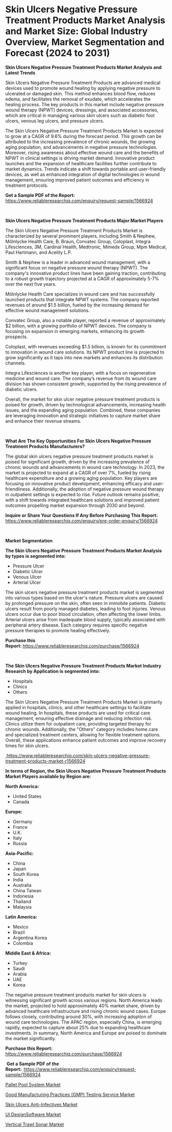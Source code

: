 <p><h1>Skin Ulcers Negative Pressure Treatment Products Market Analysis and Market Size: Global Industry Overview, Market Segmentation and Forecast (2024 to 2031)</h1></p><p><strong>Skin Ulcers Negative Pressure Treatment Products Market Analysis and Latest Trends</strong></p>
<p><p>Skin Ulcers Negative Pressure Treatment Products are advanced medical devices used to promote wound healing by applying negative pressure to ulcerated or damaged skin. This method enhances blood flow, reduces edema, and facilitates the removal of exudate, which accelerates the healing process. The key products in this market include negative pressure wound therapy (NPWT) devices, dressings, and associated accessories, which are critical in managing various skin ulcers such as diabetic foot ulcers, venous leg ulcers, and pressure ulcers.</p><p>The Skin Ulcers Negative Pressure Treatment Products Market is expected to grow at a CAGR of 9.6% during the forecast period. This growth can be attributed to the increasing prevalence of chronic wounds, the growing aging population, and advancements in negative pressure technologies. Moreover, rising awareness about effective wound care and the benefits of NPWT in clinical settings is driving market demand. Innovative product launches and the expansion of healthcare facilities further contribute to market dynamics. Trends indicate a shift towards portable and user-friendly devices, as well as enhanced integration of digital technologies in wound management, ensuring improved patient outcomes and efficiency in treatment protocols.</p></p>
<p><strong>Get a Sample PDF of the Report:&nbsp;</strong> <a href="https://www.reliableresearchiq.com/enquiry/request-sample/1566924">https://www.reliableresearchiq.com/enquiry/request-sample/1566924</a></p>
<p>&nbsp;</p>
<p><strong>Skin Ulcers Negative Pressure Treatment Products Major Market Players</strong></p>
<p><p>The Skin Ulcers Negative Pressure Treatment Products Market is characterized by several prominent players, including Smith & Nephew, Mölnlycke Health Care, B. Braun, Convatec Group, Coloplast, Integra Lifesciences, 3M, Cardinal Health, Medtronic, Mimedx Group, Mpm Medical, Paul Hartmann, and Acelity L.P. </p><p>Smith & Nephew is a leader in advanced wound management, with a significant focus on negative pressure wound therapy (NPWT). The company's innovative product lines have been gaining traction, contributing to a robust growth trajectory projected at a CAGR of approximately 5-7% over the next five years. </p><p>Mölnlycke Health Care specializes in wound care and has successfully launched products that integrate NPWT systems. The company reported revenues of around $1.5 billion, fueled by the increasing demand for effective wound management solutions.</p><p>Convatec Group, also a notable player, reported a revenue of approximately $2 billion, with a growing portfolio of NPWT devices. The company is focusing on expansion in emerging markets, enhancing its growth prospects.</p><p>Coloplast, with revenues exceeding $1.5 billion, is known for its commitment to innovation in wound care solutions. Its NPWT product line is projected to grow significantly as it taps into new markets and enhances its distribution channels.</p><p>Integra Lifesciences is another key player, with a focus on regenerative medicine and wound care. The company’s revenue from its wound care division has shown consistent growth, supported by the rising prevalence of diabetic ulcers.</p><p>Overall, the market for skin ulcer negative pressure treatment products is poised for growth, driven by technological advancements, increasing health issues, and the expanding aging population. Combined, these companies are leveraging innovation and strategic initiatives to capture market share and enhance their revenue streams.</p></p>
<p>&nbsp;</p>
<p><strong>What Are The Key Opportunities For Skin Ulcers Negative Pressure Treatment Products Manufacturers?</strong></p>
<p><p>The global skin ulcers negative pressure treatment products market is poised for significant growth, driven by the increasing prevalence of chronic wounds and advancements in wound care technology. In 2023, the market is projected to expand at a CAGR of over 7%, fueled by rising healthcare expenditure and a growing aging population. Key players are focusing on innovative product development, enhancing efficacy and user-friendliness. Additionally, the adoption of negative pressure wound therapy in outpatient settings is expected to rise. Future outlook remains positive, with a shift towards integrated healthcare solutions and improved patient outcomes propelling market expansion through 2030 and beyond.</p></p>
<p><strong>Inquire or Share Your Questions If Any Before Purchasing This Report:</strong> <a href="https://www.reliableresearchiq.com/enquiry/pre-order-enquiry/1566924">https://www.reliableresearchiq.com/enquiry/pre-order-enquiry/1566924</a></p>
<p>&nbsp;</p>
<p><strong>Market Segmentation</strong></p>
<p><strong>The Skin Ulcers Negative Pressure Treatment Products Market Analysis by types is segmented into:</strong></p>
<p><ul><li>Pressure Ulcer</li><li>Diabetic Ulcer</li><li>Venous Ulcer</li><li>Arterial Ulcer</li></ul></p>
<p><p>The skin ulcers negative pressure treatment products market is segmented into various types based on the ulcer's nature. Pressure ulcers are caused by prolonged pressure on the skin, often seen in immobile patients. Diabetic ulcers result from poorly managed diabetes, leading to foot injuries. Venous ulcers occur due to poor blood circulation, often affecting the lower limbs. Arterial ulcers arise from inadequate blood supply, typically associated with peripheral artery disease. Each category requires specific negative pressure therapies to promote healing effectively.</p></p>
<p><strong>Purchase this Report:&nbsp;</strong><a href="https://www.reliableresearchiq.com/purchase/1566924">https://www.reliableresearchiq.com/purchase/1566924</a></p>
<p>&nbsp;</p>
<p><strong>The Skin Ulcers Negative Pressure Treatment Products Market Industry Research by Application is segmented into:</strong></p>
<p><ul><li>Hospitals</li><li>Clinics</li><li>Others</li></ul></p>
<p><p>The Skin Ulcers Negative Pressure Treatment Products Market is primarily applied in hospitals, clinics, and other healthcare settings to facilitate wound healing. In hospitals, these products are used for critical care management, ensuring effective drainage and reducing infection risk. Clinics utilize them for outpatient care, providing targeted therapy for chronic wounds. Additionally, the "Others" category includes home care and specialized treatment centers, allowing for flexible treatment options. Overall, these applications enhance patient outcomes and improve recovery times for skin ulcers.</p></p>
<p><a href="https://www.reliableresearchiq.com/skin-ulcers-negative-pressure-treatment-products-market-r1566924">&nbsp;https://www.reliableresearchiq.com/skin-ulcers-negative-pressure-treatment-products-market-r1566924</a></p>
<p><strong>In terms of Region, the Skin Ulcers Negative Pressure Treatment Products Market Players available by Region are:</strong></p>
<p>
    <p> <strong> North America: </strong>
        <ul>
            <li>United States</li>
            <li>Canada</li>
        </ul>
        </p> 
    <p> <strong> Europe: </strong>
        <ul>
            <li>Germany</li>
            <li>France</li>
            <li>U.K.</li>
            <li>Italy</li>
            <li>Russia</li>
        </ul>
        </p> 
    <p> <strong> Asia-Pacific: </strong>
        <ul>
            <li>China</li>
            <li>Japan</li>
            <li>South Korea</li>
            <li>India</li>
            <li>Australia</li>
            <li>China Taiwan</li>
            <li>Indonesia</li>
            <li>Thailand</li>
            <li>Malaysia</li>
        </ul>
        </p> 
    <p> <strong> Latin America: </strong>
        <ul>
            <li>Mexico</li>
            <li>Brazil</li>
            <li>Argentina Korea</li>
            <li>Colombia</li>
        </ul>
        </p> 
    <p> <strong> Middle East & Africa: </strong>
        <ul>
            <li>Turkey</li>
            <li>Saudi</li>
            <li>Arabia</li>
            <li>UAE</li>
            <li>Korea</li>
        </ul>
    </p>
    </p>
<p><p>The negative pressure treatment products market for skin ulcers is witnessing significant growth across various regions. North America leads the market, projected to hold approximately 40% market share, driven by advanced healthcare infrastructure and rising chronic wound cases. Europe follows closely, contributing around 30%, with increasing adoption of wound care technologies. The APAC region, especially China, is emerging rapidly, expected to capture about 25% due to expanding healthcare investments. In summary, North America and Europe are poised to dominate the market significantly.</p></p>
<p><strong>Purchase this Report: </strong><a href="https://www.reliableresearchiq.com/purchase/1566924">https://www.reliableresearchiq.com/purchase/1566924</a></p>
<p>&nbsp;<strong>Get a Sample PDF of the Report:&nbsp;&nbsp;</strong><a href="https://www.reliableresearchiq.com/enquiry/request-sample/1566924">https://www.reliableresearchiq.com/enquiry/request-sample/1566924</a></p>
<p><strong></strong></p>
<p><p><a href="https://www.linkedin.com/pulse/global-pallet-pool-system-market-size-expected-experience-gtvzc?trackingId=illO9OArSWWRshvWcb6Zfg%3D%3D">Pallet Pool System Market</a></p><p><a href="https://issuu.com/reportprime-2/docs/good-manufacturing-practices-gmp-te_729206b95dcdc4">Good Manufacturing Practices (GMP) Testing Service Market</a></p><p><a href="https://github.com/Alanbrewer218/Market-Research-Report-List-1/blob/main/skin-ulcers-anti-infectives-market.md">Skin Ulcers Anti-Infectives Market</a></p><p><a href="https://medium.com/@nazminrahman43/ui-designsoftware-market-share-and-new-trends-analysis-by-its-type-application-end-use-and-ff3e41c39c53?postPublishedType=repub">UI DesignSoftware Market</a></p><p><a href="https://medium.com/@nazminrahman43/vertical-trawl-sonar-market-forecasts-market-trends-and-impact-analysis-2024-2031-3915feed4a34">Vertical Trawl Sonar Market</a></p></p>